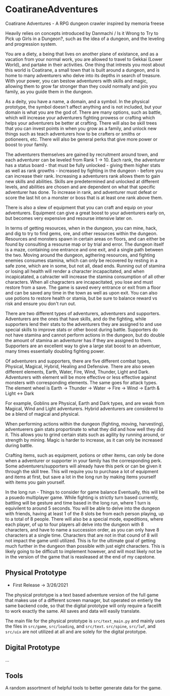 # CoatiraneAdventures
Coatirane Adventures - A RPG dungeon crawler inspired by memoria freese

Heavily relies on concepts introduced by Danmachi / Is it Wrong to Try to Pick up Girls in a Dungeon?, such as the idea of a dungeon, and the leveling and progression system.

You are a diety, a being that lives on another plane of existance, and as a vacation from your normal work, you are allowed to travel to Gekkai (Lower World), and partake in their activities. One thing that intrests you most about this world is Coatirane, a small town that is built around a dungeon, and is home to many adventurers who delve into its depths in search of treasure. With your power, you can bestow adventurers with skills and magic, allowing them to grow far stronger than they could normally and join you family, as you guide them in the dungeon.

As a deity, you have a name, a domain, and a symbol. In the physical prototype, the symbol doesn't affect anything and is not included, but your domain is what you are the god of. There are many options, such as battle, which will increase your adventurers fighting prowess or crafting which helps your adventurers be better at crafting. There will also be skill trees that you can invest points in when you grow as a family, and unlock new things such as teach adventurers how to be crafters or smiths or potioneers, etc. There will also be general perks that give more power or boost to your family.

The adventurers themselves are gained by recruitment around town, and each adventurer can be leveled from Rank 1 → 10. Each rank, the adventurer has a status board - that must be fully unlocked - giving them higher stats as well as rank growths - increased by fighting in the dungeon - before you can increase their rank. Increasing a adventurers rank allows them to gain new skills and abilities. Skills are predetermined and unlocked at different levels, and abilities are chosen and are dependent on what that specific adventurer has done. To increase in rank, and adventurer must defeat or score the last hit on a monster or boss that is at least one rank above them.

There is also a slew of equipment that you can craft and equip on your adventurers. Equipment can give a great boost to your adventurers early on, but becomes very expensive and resourse intensive later on.

In terms of getting resources, when in the dungeon, you can mine, hack, and dig to try to find gems, ore, and other resources within the dungeon. Resources and monsters spawn in certain areas on floors, and can either be found by consulting a resourse map or by trial and error. The dungeon itself is a maze, containing one entrance and one exit, and a single path between the two. Moving around the dungeon, agthering resources, and fighting enemies consumes stamina, which can only be recovered by resting in a safe zone, which are in some, but not all, dead ends. Running out of stamina or losing all health will render a character incapacitated, and when incapicatated, a cahracter will increase the stamina consumption of all other characters. When all chagracters are incapacitated, you lose and must restore from a save. The game is saved every entrance or exit from a floor and can be saved any time in the town as well as upon exit. You can also use potions to restore health or stamia, but be sure to balance reward vs risk and ensure you don't run out.

There are two different types of adventurers, adventurers and supporters. Adventurers are the ones that have skills, and do the fighting, while supporters lend their stats to the adventurers they are assigned to and use special skills to improve stats or other boost during battle. Supporters do not have stamina and cannot perform actions in the dungeon, but do double the amount of stamina an adventurer has if they are assigned to them. Supporters are an excellent way to give a large stat boost to an adventuer, many times essentially doubling fighting power.

Of adventurers and supporters, there are five different combat types, Physical, Magical, Hybrid, Healing and Defensive. There are also seven different elements, Earth, Water, Fire, Wind, Thunder, Light and Dark. Adventurers with element will be more effective or less effective against monsters with corresponding elements. The same goes for attack types. The element wheel is Earth → Thunder → Water → Fire → Wind → Earth & Light ↔ Dark

For example, Goblins are Physical, Earth and Dark types, and are weak from Magical, Wind and Light adventurers. Hybrid adventurers are considered to be a blend of magical and physical.

When performing actions within the dungeon (fighting, moving, harvesting), adventuerers gain stats proportinate to what they did and how well they did it. This allows you to grind certain stats such as agility by running around, or strength by mining. Magic is harder to increase, as it can only be increased during battle.

Crafting items, such as equipment, potions or other items, can only be done when a adventurer or supporter in your family has the corresponding perk. Some adventurers/supporters will already have this perk or can be given it through the skill tree. This will require you to purchase a lot of equipment and items at first, but save a lot in the long run by making items yourself with items you gain yourself.

In the long run - Things to consider for game balance
Eventually, this will be a psuedo multiplayer game. While fighting is strictly turn based currently, battling will be gesture and time based in the long run, where 1 turn is equivilent to around 5 seconds. You will be able to delve into the dungeon with friends, having at least 1 of the 8 slots be from each person playing, up to a total of 8 people. There will also be a special mode, expeditions, where each player, of up to four players all delve into the dungeon with 8 characters, and have to name a succession order, as you can only have 8 characters at a single time. Characters that are not in that cound of 8 will not impact the game until utilized. This is for the ultimate goal of getting much further in the dungeon than possible with just eight characters. This is likely going to be difficult to implement however, and will most likely not be in the version of the game that is reasleased at the end of my capstone.

## Physical Prototype
- First Release → 3/26/2021

The physical prototype is a text based adventure version of the full game that makes use of a different screen manager, but operated on entierly the same backend code, so that the digital prototype will only require a facelift to work exactly the same. All saves and data will easily translate.

The main file for the physical prototype is `src/text_main.py` and mainly uses the files in `src/game`, `src/loading`, and `src/text`. `src/spine`, `src/lwf`, and `src/uix` are not utilized at all and are solely for the digital prototype.

## Digital Prototype

...

## Tools
A random assortment of helpful tools to better generate data for the game.
